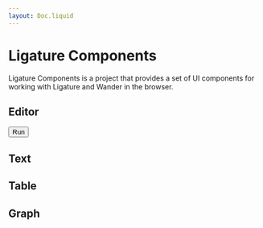 ```yaml
---
layout: Doc.liquid
---
```


<link rel="stylesheet" href="/assets/tabulator.css" />

# Ligature Components

Ligature Components is a project that provides a set of UI components for working with Ligature and Wander in the browser.

## Editor

<div id="editor"></div>
<button id="runButton">Run</button>

## Text

<div id="text"></div>

## Table

<div id="table"></div>

## Graph

<div id="graph"></div>

<script src="../../js/main.js"></script>
